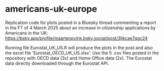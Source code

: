 # americans-uk-europe
Replication code for plots posted in a Bluesky thread commenting a report in the FT of 4 March 2025 about an increase in citizenship applications by Americans in the UK: https://bsky.app/profile/maartenpvink.bsky.social/post/3ljkcae7qgc24 

Running file Eurostat_UK_US.R will produce the plots in the post and also the excel file 'Eurostat_OECD_UK_US.xlsx'. Use the 5 .csv files posted in the repository with OECD data (3x) and Home Office data (2x). The Eurostat data directly downloaded through the Eurostat API.

